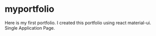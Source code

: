 # myportfolio
Here is my first portfolio.
I created this portfolio using react material-ui.
Single Application Page.
